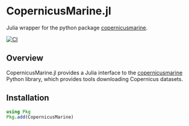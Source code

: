 # CopernicusMarine.jl

Julia wrapper for the python package [copernicusmarine](https://github.com/mercator-ocean/copernicus-marine-toolbox).

<a href="https://github.com/NumericalEarth/CopernicusMarine.jl/actions">
  <img alt="CI" src="https://github.com/NumericalEarth/CopernicusMarine.jl/actions/workflows/CI.yml/badge.svg">
</a>

## Overview

CopernicusMarine.jl provides a Julia interface to the [copernicusmarine](https://github.com/mercator-ocean/copernicus-marine-toolbox) Python library, which provides tools downloading Copernicus datasets.

## Installation

```julia
using Pkg
Pkg.add(CopernicusMarine)
```
